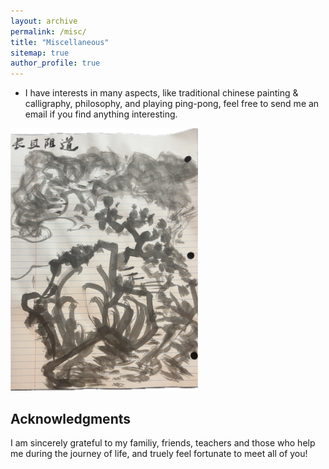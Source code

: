 ```yaml
---
layout: archive
permalink: /misc/
title: "Miscellaneous"
sitemap: true
author_profile: true
---
```


- I have interests in many aspects, like traditional chinese painting & calligraphy, philosophy, and playing ping-pong, feel free to send me an email if you find anything interesting.

<img src="/images/example.png" alt="本地图片" width="300" />


## Acknowledgments

I am sincerely grateful to my familiy, friends, teachers and those who help me during the journey of life, and truely feel fortunate to meet all of you!
